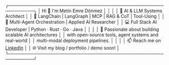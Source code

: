 ╭──────────────────────────────────────────────────────────╮
│ Hi 👋 I'm Metin Emre Dönmez                              │
│                                                          │
│ 🧠 AI & LLM Systems Architect                            │
│ 🔧 LangChain | LangGraph | MCP | RAG & CoT | Tool-Using  │
│ 🤖 Multi-Agent Orchestration | Applied AI Researcher     │
│ 💻 Full Stack AI Developer | Python · Rust · Go · Java   │
│                                                          │
│ 🎯 Passionate about building scalable AI architectures   │
│ with open-source tools, agent systems and real-world     │
│ multi-modal deployment pipelines.                        │
│                                                          │
│ 📫 Reach me on [LinkedIn](https://linkedin.com/in/emre-donmez)    │
│ 🌐 Visit my blog / portfolio / demo soon!                │
╰──────────────────────────────────────────────────────────╯

